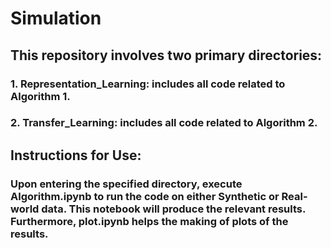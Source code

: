# Simulation
## This repository involves two primary directories:
### 1. Representation_Learning: includes all code related to Algorithm 1.
### 2. Transfer_Learning: includes all code related to Algorithm 2.
## Instructions for Use:
### Upon entering the specified directory, execute Algorithm.ipynb to run the code on either Synthetic or Real-world data. This notebook will produce the relevant results. Furthermore, plot.ipynb helps the making of plots of the results.
